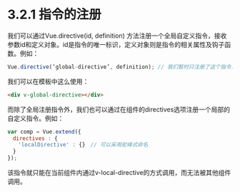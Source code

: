 <!--
 * @Author: zhanglingdi
 * @Date: 2019-12-03 16:57:12
 * @Email: 980583728@qq.com
 * @Company: Sinovatio
 * @version: v0.0.1
 * @LastEditors: zhanglingdi
 * @LastEditTime: 2019-12-03 17:02:14
 * @Description: test
 -->
# 3.2.1 指令的注册

我们可以通过Vue.directive(id, definition) 方法注册一个全局自定义指令，接收参数id和定义对象。id是指令的唯一标识，定义对象则是指令的相关属性及钩子函数。例如：

```javascript
Vue.directive(‘global-directive’, definition); // 我们暂时只注册了这个指令，并没有赋予这个指令任何功能。
```

我们可以在模板中这么使用：

```html
<div v-global-directive></div>
```

而除了全局注册指令外，我们也可以通过在组件的directives选项注册一个局部的自定义指令。例如：

```javascript
var comp = Vue.extend({
　directives : {
　　'localDirective' : {}　// 可以采用驼峰式命名
　}
});
```

该指令就只能在当前组件内通过v-local-directive的方式调用，而无法被其他组件调用。